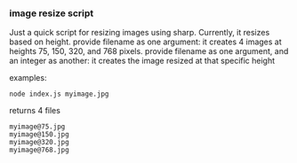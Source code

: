 ### image resize script

Just a quick script for resizing images using sharp.
Currently, it resizes based on height.
provide filename as one argument: it creates 4 images at heights 75, 150, 320, and 768 pixels.
provide filename as one argument, and an integer as another: it creates the image resized at that specific height

examples:
```
node index.js myimage.jpg
```
returns 4 files
```
myimage@75.jpg
myimage@150.jpg
myimage@320.jpg
myimage@768.jpg
```